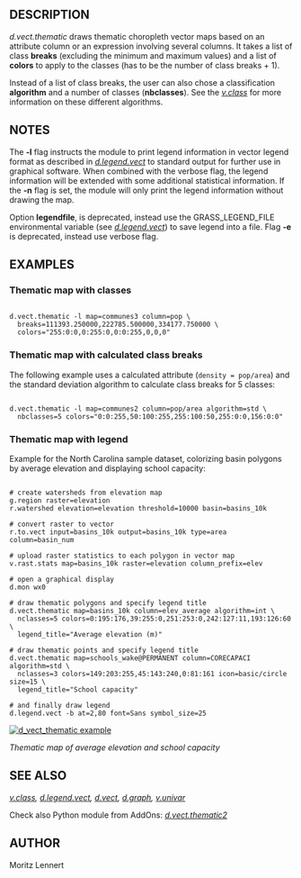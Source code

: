 
## DESCRIPTION

*d.vect.thematic* draws thematic choropleth vector maps based
on an attribute column or an expression involving several columns.
It takes a list of class **breaks** (excluding the minimum and maximum
values) and a list of **colors** to apply to the classes (has to be the
number of class breaks + 1).

Instead of a list of class breaks, the user can also chose a
classification **algorithm** and a number of classes
(**nbclasses**). See the
*[v.class](v.class.html)* for more information on
these different algorithms.

## NOTES

The **-l** flag instructs the module to print legend information
in vector legend format as described in *[d.legend.vect](d.legend.vect.html)*
to standard output for further use in graphical software.
When combined with the verbose flag, the legend information will
be extended with some additional statistical information. If the
**-n** flag is set, the module will only print the legend
information without drawing the map.

Option **legendfile**, is deprecated, instead
use the GRASS\_LEGEND\_FILE environmental variable
(see *[d.legend.vect](d.legend.vect.html)*)
to save legend into a file.
Flag **-e** is deprecated, instead use verbose flag.

## EXAMPLES

### Thematic map with classes

```

d.vect.thematic -l map=communes3 column=pop \
  breaks=111393.250000,222785.500000,334177.750000 \
  colors="255:0:0,0:255:0,0:0:255,0,0,0"

```

### Thematic map with calculated class breaks

The following example uses a calculated attribute (`density =
pop/area`) and the standard deviation algorithm to calculate class
breaks for 5 classes:

```

d.vect.thematic -l map=communes2 column=pop/area algorithm=std \
  nbclasses=5 colors="0:0:255,50:100:255,255:100:50,255:0:0,156:0:0"

```

### Thematic map with legend

Example for the North Carolina sample dataset, colorizing basin polygons by
average elevation and displaying school capacity:

```

# create watersheds from elevation map
g.region raster=elevation
r.watershed elevation=elevation threshold=10000 basin=basins_10k

# convert raster to vector
r.to.vect input=basins_10k output=basins_10k type=area column=basin_num

# upload raster statistics to each polygon in vector map
v.rast.stats map=basins_10k raster=elevation column_prefix=elev

# open a graphical display
d.mon wx0

# draw thematic polygons and specify legend title
d.vect.thematic map=basins_10k column=elev_average algorithm=int \
  nclasses=5 colors=0:195:176,39:255:0,251:253:0,242:127:11,193:126:60 \
  legend_title="Average elevation (m)"

# draw thematic points and specify legend title
d.vect.thematic map=schools_wake@PERMANENT column=CORECAPACI algorithm=std \
  nclasses=3 colors=149:203:255,45:143:240,0:81:161 icon=basic/circle size=15 \
  legend_title="School capacity"

# and finally draw legend
d.legend.vect -b at=2,80 font=Sans symbol_size=25

```

[![d_vect_thematic example](d_vect_thematic.png)](d_vect_thematic.png)

*Thematic map of average elevation and school capacity*

## SEE ALSO

*[v.class](v.class.html),
[d.legend.vect](d.legend.vect.html),
[d.vect](d.vect.html),
[d.graph](d.graph.html),
[v.univar](v.univar.html)*

Check also Python module from
AddOns: *[d.vect.thematic2](https://grass.osgeo.org/grass8/manuals/addons/d.vect.thematic2.html)*

## AUTHOR

Moritz Lennert
